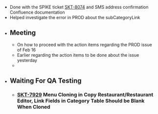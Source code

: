 - Done with the SPIKE ticket [SKT-8074](https://wondersco.atlassian.net/browse/SKT-8074) and SMS address confirmation Confluence documentation
- Helped investigate the error in PROD about the subCategoryLink
- ## Meeting
	- On how to proceed with the action items regarding the PROD issue of Feb 16
	- Earlier regarding the action items to be done about the issue yesterday
	-
- ## Waiting For QA Testing
	- ### [SKT-7929](https://wondersco.atlassian.net/browse/SKT-7929) Menu Cloning in Copy Restaurant/Restaurant Editor, Link Fields in Category Table Should be Blank When Cloned